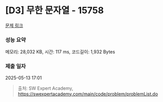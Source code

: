 # [D3] 무한 문자열 - 15758 

[문제 링크](https://swexpertacademy.com/main/code/problem/problemDetail.do?contestProbId=AYP5JmsqcngDFATW) 

### 성능 요약

메모리: 28,032 KB, 시간: 117 ms, 코드길이: 1,932 Bytes

### 제출 일자

2025-05-13 17:01



> 출처: SW Expert Academy, https://swexpertacademy.com/main/code/problem/problemList.do